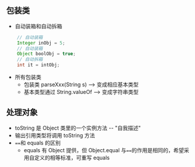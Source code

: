 ## 包装类

- 自动装箱和自动拆箱

```java
    // 自动装箱
    Integer inObj = 5;
    // 自动装箱
    Object boolObj = true;
    // 自动拆箱
    int it = intObj;
```

- 所有包装类
  - 包装类 parseXxx(String s) --> 变成相应基本类型
  - 基本类型通过 String.valueOf --> 变成字符串类型

## 处理对象

- toString 是 Object 类里的一个实例方法 -- "自我描述"
- 输出引用类型将调用 toString 方法
- `==`和 equals 的区别
  - equals 有 Object 提供，但 Object.equal 与`==`的作用是相同的，希望采用自定义的相等标准，可重写 equals
